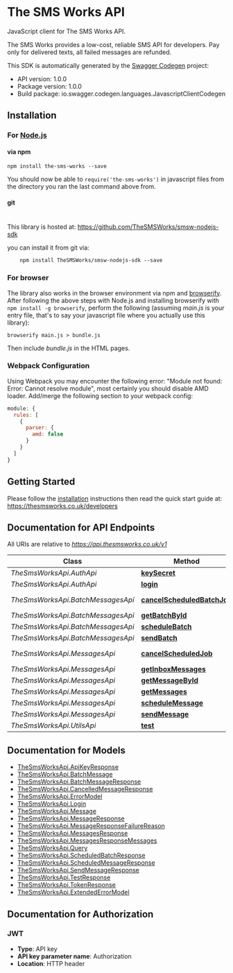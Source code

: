 # The SMS Works API

JavaScript client for The SMS Works API.

The SMS Works provides a low-cost, reliable SMS API for developers. Pay only for delivered texts, all failed messages are refunded.

This SDK is automatically generated by the [Swagger Codegen](https://github.com/swagger-api/swagger-codegen) project:

- API version: 1.0.0
- Package version: 1.0.0
- Build package: io.swagger.codegen.languages.JavascriptClientCodegen

## Installation

### For [Node.js](https://nodejs.org/)

#### via npm

```shell
npm install the-sms-works --save
```

You should now be able to `require('the-sms-works')` in javascript files from the directory you ran the last
command above from.

#### git
#
This library is hosted at:
https://github.com/TheSMSWorks/smsw-nodejs-sdk

you can install it from git via:

```shell
    npm install TheSMSWorks/smsw-nodejs-sdk --save
```

### For browser

The library also works in the browser environment via npm and [browserify](http://browserify.org/). After following
the above steps with Node.js and installing browserify with `npm install -g browserify`,
perform the following (assuming *main.js* is your entry file, that's to say your javascript file where you actually
use this library):

```shell
browserify main.js > bundle.js
```

Then include *bundle.js* in the HTML pages.

### Webpack Configuration

Using Webpack you may encounter the following error: "Module not found: Error:
Cannot resolve module", most certainly you should disable AMD loader. Add/merge
the following section to your webpack config:

```javascript
module: {
  rules: [
    {
      parser: {
        amd: false
      }
    }
  ]
}
```

## Getting Started

Please follow the [installation](#installation) instructions then read the quick start guide at:
https://thesmsworks.co.uk/developers


## Documentation for API Endpoints

All URIs are relative to *https://api.thesmsworks.co.uk/v1*

Class | Method | HTTP request | Description
------------ | ------------- | ------------- | -------------
*TheSmsWorksApi.AuthApi* | [**keySecret**](docs/AuthApi.md#keySecret) | **GET** /auth/getApiKey |
*TheSmsWorksApi.AuthApi* | [**login**](docs/AuthApi.md#login) | **POST** /auth/token |
*TheSmsWorksApi.BatchMessagesApi* | [**cancelScheduledBatchJob**](docs/BatchMessagesApi.md#cancelScheduledBatchJob) | **DELETE** /batches/schedule/{batchid} |
*TheSmsWorksApi.BatchMessagesApi* | [**getBatchById**](docs/BatchMessagesApi.md#getBatchById) | **GET** /batch/{batchid} |
*TheSmsWorksApi.BatchMessagesApi* | [**scheduleBatch**](docs/BatchMessagesApi.md#scheduleBatch) | **POST** /batch/schedule |
*TheSmsWorksApi.BatchMessagesApi* | [**sendBatch**](docs/BatchMessagesApi.md#sendBatch) | **POST** /batch/send |
*TheSmsWorksApi.MessagesApi* | [**cancelScheduledJob**](docs/MessagesApi.md#cancelScheduledJob) | **DELETE** /messages/schedule/{messageid} |
*TheSmsWorksApi.MessagesApi* | [**getInboxMessages**](docs/MessagesApi.md#getInboxMessages) | **POST** /messages/inbox |
*TheSmsWorksApi.MessagesApi* | [**getMessageById**](docs/MessagesApi.md#getMessageById) | **GET** /messages/{messageid} |
*TheSmsWorksApi.MessagesApi* | [**getMessages**](docs/MessagesApi.md#getMessages) | **POST** /messages |
*TheSmsWorksApi.MessagesApi* | [**scheduleMessage**](docs/MessagesApi.md#scheduleMessage) | **POST** /message/schedule |
*TheSmsWorksApi.MessagesApi* | [**sendMessage**](docs/MessagesApi.md#sendMessage) | **POST** /message/send |
*TheSmsWorksApi.UtilsApi* | [**test**](docs/UtilsApi.md#test) | **GET** /utils/test |


## Documentation for Models

 - [TheSmsWorksApi.ApiKeyResponse](docs/ApiKeyResponse.md)
 - [TheSmsWorksApi.BatchMessage](docs/BatchMessage.md)
 - [TheSmsWorksApi.BatchMessageResponse](docs/BatchMessageResponse.md)
 - [TheSmsWorksApi.CancelledMessageResponse](docs/CancelledMessageResponse.md)
 - [TheSmsWorksApi.ErrorModel](docs/ErrorModel.md)
 - [TheSmsWorksApi.Login](docs/Login.md)
 - [TheSmsWorksApi.Message](docs/Message.md)
 - [TheSmsWorksApi.MessageResponse](docs/MessageResponse.md)
 - [TheSmsWorksApi.MessageResponseFailureReason](docs/MessageResponseFailureReason.md)
 - [TheSmsWorksApi.MessagesResponse](docs/MessagesResponse.md)
 - [TheSmsWorksApi.MessagesResponseMessages](docs/MessagesResponseMessages.md)
 - [TheSmsWorksApi.Query](docs/Query.md)
 - [TheSmsWorksApi.ScheduledBatchResponse](docs/ScheduledBatchResponse.md)
 - [TheSmsWorksApi.ScheduledMessageResponse](docs/ScheduledMessageResponse.md)
 - [TheSmsWorksApi.SendMessageResponse](docs/SendMessageResponse.md)
 - [TheSmsWorksApi.TestResponse](docs/TestResponse.md)
 - [TheSmsWorksApi.TokenResponse](docs/TokenResponse.md)
 - [TheSmsWorksApi.ExtendedErrorModel](docs/ExtendedErrorModel.md)


## Documentation for Authorization


### JWT

- **Type**: API key
- **API key parameter name**: Authorization
- **Location**: HTTP header
